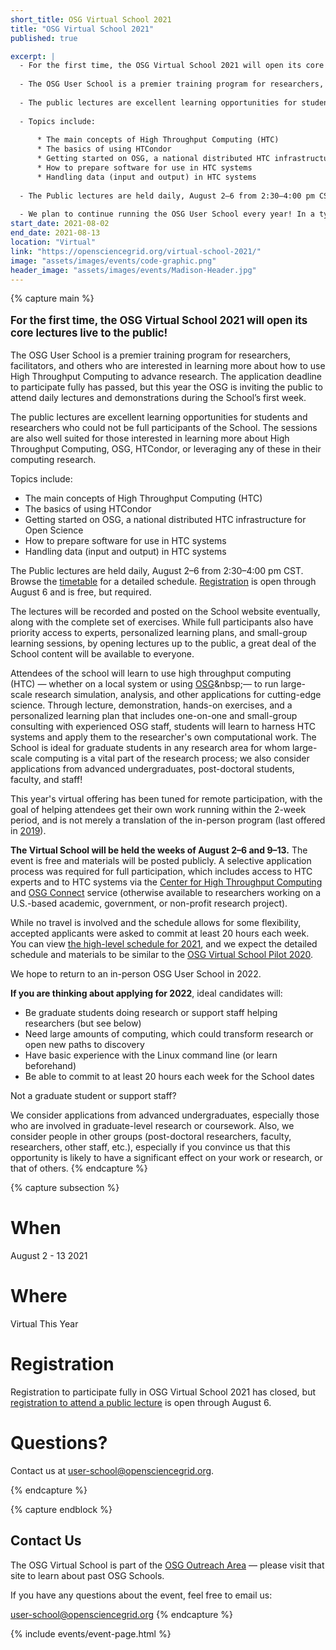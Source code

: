 ```yaml
---
short_title: OSG Virtual School 2021
title: "OSG Virtual School 2021"
published: true

excerpt: |
  - For the first time, the OSG Virtual School 2021 will open its core lectures live to the public!
  
  - The OSG User School is a premier training program for researchers, facilitators, and others who are interested in learning more about how to use High Throughput Computing to advance research. The application deadline to participate fully has passed, but this year the OSG is inviting the public to attend daily lectures and demonstrations during the School’s first week.  
  
  - The public lectures are excellent learning opportunities for students and researchers who could not be full participants of the School. The sessions are also well suited for those interested in learning more about High Throughput Computing, OSG, HTCondor, or leveraging any of these in their computing research.  
  
  - Topics include:
  
      * The main concepts of High Throughput Computing (HTC)
      * The basics of using HTCondor
      * Getting started on OSG, a national distributed HTC infrastructure for Open Science
      * How to prepare software for use in HTC systems
      * Handling data (input and output) in HTC systems
  
  - The Public lectures are held daily, August 2–6 from 2:30–4:00 pm CST. Browse the [timetable](https://indico.fnal.gov/event/49686/timetable/#20210802) for a detailed schedule. [Registration](https://indico.fnal.gov/event/49686/registrations/3094/) is open through August 6 and is free, but required. 
      
  - We plan to continue running the OSG User School every year! In a typical (non-pandemic) year, we accept applications during the month of March. So please keep an eye out for future offerings. (Applications for 2021 are closed.)
start_date: 2021-08-02
end_date: 2021-08-13
location: "Virtual"
link: "https://opensciencegrid.org/virtual-school-2021/"
image: "assets/images/events/code-graphic.png"
header_image: "assets/images/events/Madison-Header.jpg"
---
```


{% capture main %}

<p style="font-size: larger; font-weight: bold;">For the first time, the OSG Virtual School 2021 will open its core lectures live to the public!</p>

The OSG User School is a premier training program for researchers, facilitators, and others who are interested in learning more about how to use High Throughput Computing to advance research. The application deadline to participate fully has passed, but this year the OSG is inviting the public to attend daily lectures and demonstrations during the School’s first week.  

The public lectures are excellent learning opportunities for students and researchers who could not be full participants of the School. The sessions are also well suited for those interested in learning more about High Throughput Computing, OSG, HTCondor, or leveraging any of these in their computing research.  

Topics include:

* The main concepts of High Throughput Computing (HTC)
* The basics of using HTCondor
* Getting started on OSG, a national distributed HTC infrastructure for Open Science
* How to prepare software for use in HTC systems
* Handling data (input and output) in HTC systems


The Public lectures are held daily, August 2–6 from 2:30–4:00 pm CST. Browse the [timetable](https://indico.fnal.gov/event/49686/timetable/#20210802) for a detailed schedule. [Registration](https://indico.fnal.gov/event/49686/registrations/3094/) is open through August 6 and is free, but required. 

The lectures will be recorded and posted on the School website eventually, along with the complete set of exercises. While full participants also have priority access to experts, personalized learning plans, and small-group learning sessions, by opening lectures up to the public, a great deal of the School content will be available to everyone.

Attendees of the school will learn to use high throughput computing (HTC)&nbsp;&mdash;
whether on a local system or using
[OSG](https://www.youtube.com/watch?v=t2PzIy-vvaE&list=PLBWb4iScSWcPy7LQ4BuXmm8Z2xO4ZW1J_)&nbsp;&mdash;
to run large-scale research simulation, analysis, and other applications for cutting-edge science.
Through lecture, demonstration, hands-on exercises, and
a personalized learning plan that includes one-on-one and small-group consulting with experienced OSG staff,
students will learn to harness HTC systems and apply them to the researcher's own computational work.
The School is ideal for graduate students in any research area for whom large-scale computing
is a vital part of the research process; we also consider applications from advanced undergraduates,
post-doctoral students, faculty, and staff!

This year's virtual offering has been tuned for remote participation,
with the goal of helping attendees get their own work running within the 2-week period,
and is not merely a translation of the in-person program
(last offered in [2019](https://opensciencegrid.org/user-school-2019/)).

**The Virtual School will be held the weeks of August 2&ndash;6 and 9&ndash;13.**
The event is free and materials will be posted publicly.
A selective application process was required for full participation,
which includes access to HTC experts and to HTC systems via the
[Center for High Throughput Computing](https://chtc.cs.wisc.edu/approach.shtml) and
[OSG Connect](https://www.osgconnect.net/) service
(otherwise available to researchers working on a U.S.-based academic, government, or non-profit research project).

While no travel is involved and the schedule allows for some flexibility,
accepted applicants were asked to commit at least 20 hours each week.
You can view [the high-level schedule for 2021](schedule.md),
and we expect the detailed schedule and materials to be similar to the
[OSG Virtual School Pilot 2020](https://opensciencegrid.org/virtual-school-pilot-2020/).

We hope to return to an in-person OSG User School in 2022. 

**If you are thinking about applying for 2022**, ideal candidates will:

* Be graduate students doing research or support staff helping researchers (but see below)
* Need large amounts of computing, which could transform research or open new paths to discovery
* Have basic experience with the Linux command line (or learn beforehand)
* Be able to commit to at least 20 hours each week for the School dates

Not a graduate student or support staff?

We consider applications from advanced undergraduates,
especially those who are involved in graduate-level research or coursework.
Also, we consider people in other groups
(post-doctoral researchers, faculty, researchers, other staff, etc.),
especially if you convince us that this opportunity is likely
to have a significant effect on your work or research, or that of others. 
{% endcapture %}


{% capture subsection %}
# When

August 2 - 13 2021
 
# Where

Virtual This Year

# Registration
Registration to participate fully in OSG Virtual School 2021 has closed, but [registration to attend a public lecture](https://indico.fnal.gov/event/49686/registrations/3094/) is open through August 6.

# Questions?

Contact us at <user-school@opensciencegrid.org>. 

{% endcapture %}

{% capture endblock %}
## Contact Us

The OSG Virtual School is part of the
[OSG Outreach Area](https://opensciencegrid.org/outreach/)&nbsp;&mdash; please visit that site to
learn about past OSG Schools.

If you have any questions about the event, feel free to email us:

<user-school@opensciencegrid.org>
{% endcapture %}

{% include events/event-page.html %}
